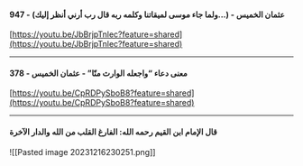 #### 947 - (ولما جاء موسى لميقاتنا وكلمه ربه قال رب أرني أنظر إليك...) - عثمان الخميس

[https://youtu.be/JbBrjpTnlec?feature=shared](https://youtu.be/JbBrjpTnlec?feature=shared)

---
#### 378 - معنى دعاء “واجعله الوارث منّا” - عثمان الخميس

[https://youtu.be/CpRDPySboB8?feature=shared](https://youtu.be/CpRDPySboB8?feature=shared)

---
#### قال الإمام ابن القيم رحمه الله: الفارغ القلب من الله والدار الآخرة
![[Pasted image 20231216230251.png]]